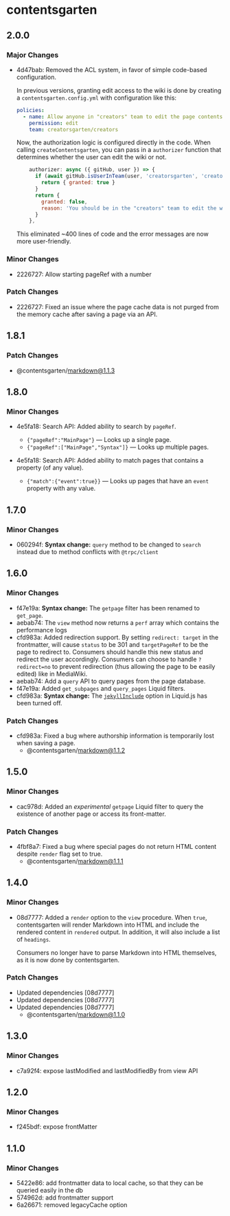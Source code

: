 # contentsgarten

## 2.0.0

### Major Changes

- 4d47bab: Removed the ACL system, in favor of simple code-based configuration.

  In previous versions, granting edit access to the wiki is done by creating a `contentsgarten.config.yml` with configuration like this:

  ```yaml
  policies:
    - name: Allow anyone in "creators" team to edit the page contents
      permission: edit
      team: creatorsgarten/creators
  ```

  Now, the authorization logic is configured directly in the code. When calling `createContentsgarten`, you can pass in a `authorizer` function that determines whether the user can edit the wiki or not.

  ```js
      authorizer: async ({ gitHub, user }) => {
        if (await gitHub.isUserInTeam(user, 'creatorsgarten', 'creators')) {
          return { granted: true }
        }
        return {
          granted: false,
          reason: 'You should be in the "creators" team to edit the wiki.',
        }
      },
  ```

  This eliminated ~400 lines of code and the error messages are now more user-friendly.

### Minor Changes

- 2226727: Allow starting pageRef with a number

### Patch Changes

- 2226727: Fixed an issue where the page cache data is not purged from the memory cache after saving a page via an API.

## 1.8.1

### Patch Changes

- @contentsgarten/markdown@1.1.3

## 1.8.0

### Minor Changes

- 4e5fa18: Search API: Added ability to search by `pageRef`.

  - `{"pageRef":"MainPage"}` — Looks up a single page.
  - `{"pageRef":["MainPage","Syntax"]}` — Looks up multiple pages.

- 4e5fa18: Search API: Added ability to match pages that contains a property (of any value).

  - `{"match":{"event":true}}` — Looks up pages that have an `event` property with any value.

## 1.7.0

### Minor Changes

- 060294f: **Syntax change:** `query` method to be changed to `search` instead due to method conflicts with `@trpc/client`

## 1.6.0

### Minor Changes

- f47e19a: **Syntax change:** The `getpage` filter has been renamed to `get_page`.
- aebab74: The `view` method now returns a `perf` array which contains the performance logs
- cfd983a: Added redirection support. By setting `redirect: target` in the frontmatter, will cause `status` to be 301 and `targetPageRef` to be the page to redirect to. Consumers should handle this new status and redirect the user accordingly. Consumers can choose to handle `?redirect=no` to prevent redirection (thus allowing the page to be easily edited) like in MediaWiki.
- aebab74: Add a `query` API to query pages from the page database.
- f47e19a: Added `get_subpages` and `query_pages` Liquid filters.
- cfd983a: **Syntax change:** The [`jekyllInclude`](https://liquidjs.com/tutorials/options.html#Jekyll-include) option in Liquid.js has been turned off.

### Patch Changes

- cfd983a: Fixed a bug where authorship information is temporarily lost when saving a page.
  - @contentsgarten/markdown@1.1.2

## 1.5.0

### Minor Changes

- cac978d: Added an _experimental_ `getpage` Liquid filter to query the existence of another page or access its front-matter.

### Patch Changes

- 4fbf8a7: Fixed a bug where special pages do not return HTML content despite `render` flag set to true.
  - @contentsgarten/markdown@1.1.1

## 1.4.0

### Minor Changes

- 08d7777: Added a `render` option to the `view` procedure. When `true`, contentsgarten will render Markdown into HTML and include the rendered content in `rendered` output. In addition, it will also include a list of `headings`.

  Consumers no longer have to parse Markdown into HTML themselves, as it is now done by contentsgarten.

### Patch Changes

- Updated dependencies [08d7777]
- Updated dependencies [08d7777]
- Updated dependencies [08d7777]
  - @contentsgarten/markdown@1.1.0

## 1.3.0

### Minor Changes

- c7a92f4: expose lastModified and lastModifiedBy from view API

## 1.2.0

### Minor Changes

- f245bdf: expose frontMatter

## 1.1.0

### Minor Changes

- 5422e86: add frontmatter data to local cache, so that they can be queried easily in the db
- 574962d: add frontmatter support
- 6a26671: removed legacyCache option
